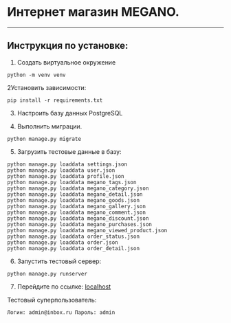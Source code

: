 # Интернет магазин MEGANO.

---

## Инструкция по установке:
1. Создать виртуальное окружение
```
python -m venv venv
```
2Установить зависимости:  
```
pip install -r requirements.txt
```

3. Настроить базу данных PostgreSQL

4. Выполнить миграции.

```
python manage.py migrate
```

5. Загрузить тестовые данные в базу:

```
python manage.py loaddata settings.json
python manage.py loaddata user.json
python manage.py loaddata profile.json
python manage.py loaddata megano_tags.json
python manage.py loaddata megano_category.json
python manage.py loaddata megano_detail.json
python manage.py loaddata megano_goods.json
python manage.py loaddata megano_gallery.json
python manage.py loaddata megano_comment.json
python manage.py loaddata megano_discount.json
python manage.py loaddata megano_purchases.json
python manage.py loaddata megano_viewed_product.json
python manage.py loaddata order_status.json
python manage.py loaddata order.json
python manage.py loaddata order_detail.json
```

6. Запустить тестовый сервер:
```
python manage.py runserver
```

7. Перейдите по ссылке: [localhost](http://127.0.0.1:8000)

Тестовый суперпользователь:    
```
Логин: admin@inbox.ru Пароль: admin
```